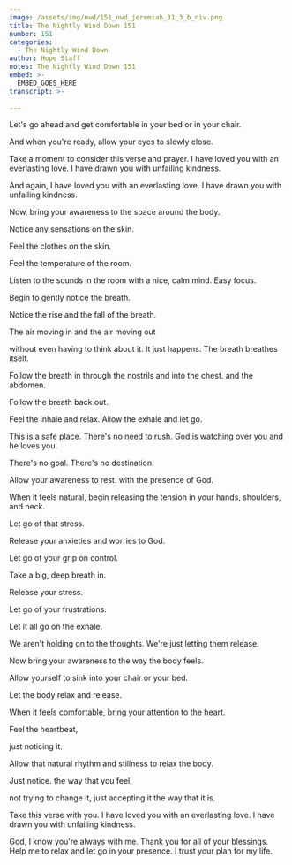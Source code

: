 ```yaml
---
image: /assets/img/nwd/151_nwd_jeremiah_31_3_b_niv.png
title: The Nightly Wind Down 151
number: 151
categories:
  - The Nightly Wind Down
author: Hope Staff
notes: The Nightly Wind Down 151
embed: >-
  EMBED_GOES_HERE
transcript: >-
  
---
```

Let's go ahead and get comfortable in your bed or in your chair.

And when you're ready, allow your eyes to slowly close.

Take a moment to consider this verse and prayer. I have loved you with an everlasting love. I have drawn you with unfailing kindness.

And again, I have loved you with an everlasting love. I have drawn you with unfailing kindness.

Now, bring your awareness to the space around the body.

Notice any sensations on the skin.

Feel the clothes on the skin.

Feel the temperature of the room.

Listen to the sounds in the room with a nice, calm mind. Easy focus.

Begin to gently notice the breath.

Notice the rise and the fall of the breath.

The air moving in and the air moving out

without even having to think about it. It just happens. The breath breathes itself.

Follow the breath in through the nostrils and into the chest. and the abdomen.

Follow the breath back out.

Feel the inhale and relax. Allow the exhale and let go.

This is a safe place. There's no need to rush. God is watching over you and he loves you.

There's no goal. There's no destination.

Allow your awareness to rest. with the presence of God.

When it feels natural, begin releasing the tension in your hands, shoulders, and neck.

Let go of that stress.

Release your anxieties and worries to God.

Let go of your grip on control.

Take a big, deep breath in.

Release your stress.

Let go of your frustrations.

Let it all go on the exhale.

We aren't holding on to the thoughts. We're just letting them release.

Now bring your awareness to the way the body feels.

Allow yourself to sink into your chair or your bed.

Let the body relax and release.

When it feels comfortable, bring your attention to the heart.

Feel the heartbeat,

just noticing it.

Allow that natural rhythm and stillness to relax the body.

Just notice. the way that you feel,

not trying to change it, just accepting it the way that it is.

Take this verse with you. I have loved you with an everlasting love. I have drawn you with unfailing kindness.

God, I know you're always with me. Thank you for all of your blessings. Help me to relax and let go in your presence. I trust your plan for my life.

